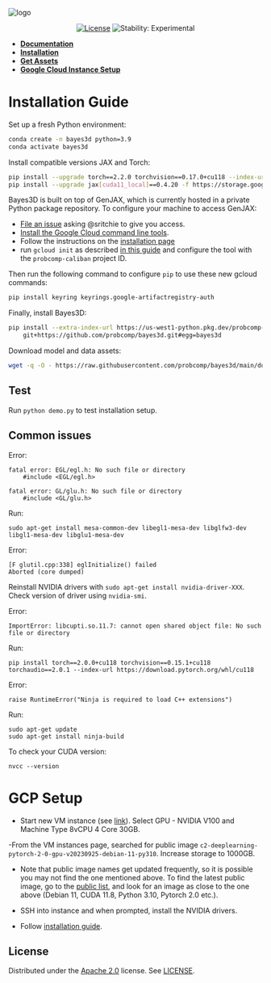 ![logo][logo]

<div align="center">

[![License][license]][license-url]
![Stability: Experimental][experimental-badge]

</div>

- **[Documentation](https://probcomp.github.io/bayes3d/)**
- **[Installation](#installation-guide)**
- **[Get Assets](#get-assets)**
- **[Google Cloud Instance Setup](#gcp-setup)**

# Installation Guide

Set up a fresh Python environment:

```bash
conda create -n bayes3d python=3.9
conda activate bayes3d
```

Install compatible versions JAX and Torch:

```bash
pip install --upgrade torch==2.2.0 torchvision==0.17.0+cu118 --index-url https://download.pytorch.org/whl/cu118
pip install --upgrade jax[cuda11_local]==0.4.20 -f https://storage.googleapis.com/jax-releases/jax_cuda_releases.html
```

Bayes3D is built on top of GenJAX, which is currently hosted in a private Python
package repository. To configure your machine to access GenJAX:

- [File an issue](https://github.com/probcomp/bayes3d/issues/new) asking @sritchie to give you access.
- [Install the Google Cloud command line tools](https://cloud.google.com/sdk/docs/install).
- Follow the instructions on the [installation page](https://cloud.google.com/sdk/docs/install)
- run `gcloud init` as described [in this
  guide](https://cloud.google.com/sdk/docs/initializing) and configure the tool
  with the `probcomp-caliban` project ID.

Then run the following command to configure `pip` to use these new gcloud
commands:

```bash
pip install keyring keyrings.google-artifactregistry-auth
```

Finally, install Bayes3D:

```bash
pip install --extra-index-url https://us-west1-python.pkg.dev/probcomp-caliban/probcomp/simple/ \
    git+https://github.com/probcomp/bayes3d.git#egg=bayes3d
```

Download model and data assets:

```bash
wget -q -O - https://raw.githubusercontent.com/probcomp/bayes3d/main/download.sh | bash
```

## Test

Run `python demo.py` to test installation setup.

## Common issues

Error:
```
fatal error: EGL/egl.h: No such file or directory
    #include <EGL/egl.h>

fatal error: GL/glu.h: No such file or directory
    #include <GL/glu.h>
```
Run:
```
sudo apt-get install mesa-common-dev libegl1-mesa-dev libglfw3-dev libgl1-mesa-dev libglu1-mesa-dev
```

Error:
```
[F glutil.cpp:338] eglInitialize() failed
Aborted (core dumped)
```
Reinstall NVIDIA drivers with `sudo apt-get install nvidia-driver-XXX`. Check version of driver using `nvidia-smi`.

Error:
```
ImportError: libcupti.so.11.7: cannot open shared object file: No such file or directory
```
Run:
```
pip install torch==2.0.0+cu118 torchvision==0.15.1+cu118 torchaudio==2.0.1 --index-url https://download.pytorch.org/whl/cu118
```

Error:
```
raise RuntimeError("Ninja is required to load C++ extensions")
```
Run:
```
sudo apt-get update
sudo apt-get install ninja-build
```

To check your CUDA version:
```
nvcc --version
```


# GCP Setup

- Start new VM instance (see
  [link](https://cloud.google.com/compute/docs/instances/create-start-instance)).
  Select GPU - NVIDIA V100 and Machine Type 8vCPU 4 Core 30GB.

-From the VM instances page, searched for public image `c2-deeplearning-pytorch-2-0-gpu-v20230925-debian-11-py310`. Increase storage to 1000GB.

- Note that public image names get updated frequently, so it is possible you may not find the one mentioned above. To find the latest public image, go to the [public list](https://cloud.google.com/compute/docs/images#console), and look for an image as close to the one above (Debian 11, CUDA 11.8, Python 3.10, Pytorch 2.0 etc.).

- SSH into instance and when prompted, install the NVIDIA drivers.

- Follow [installation guide](#installation-guide).

## License

Distributed under the [Apache 2.0](LICENSE) license. See [LICENSE](LICENSE).

[experimental-badge]: https://img.shields.io/badge/stability-experimental-orange.svg
[license-url]: LICENSE
[license]: https://img.shields.io/badge/License-Apache_2.0-brightgreen.svg
[logo]: https://github.com/probcomp/bayes3d/assets/66085644/bf4e3d42-2d70-40fa-b980-04bd4e18bf2b
